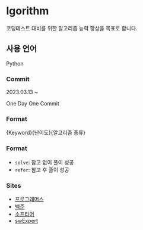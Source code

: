 # lgorithm

코딩테스트 대비를 위한 알고리즘 능력 향상을 목표로 합니다.

## 사용 언어

Python

### Commit

2023.03.13 ~

One Day One Commit

### Format

{Keyword}{난이도}{알고리즘 종류}

### Format

- `solve`: 참고 없이 풀이 성공
- `refer`: 참고 후 풀이 성공

### Sites

- [프로그래머스](https://programmers.co.kr/learn/challenges)
- [백준](https://www.acmicpc.net)
- [소프티어](https://softeer.ai/practice/index.do)
- [swExpert](swexpertacademy.com)
